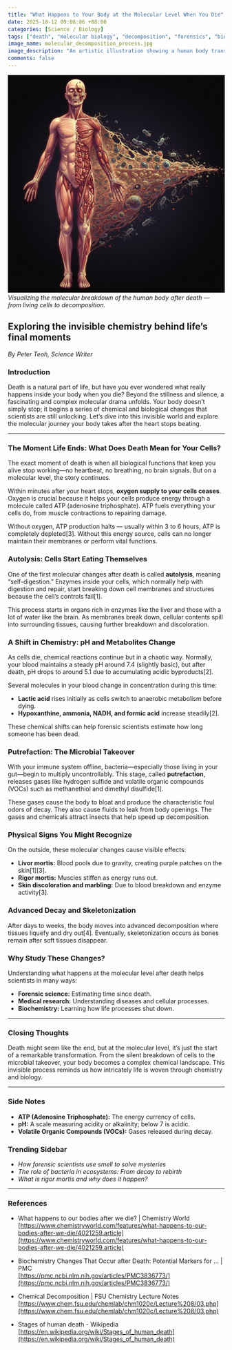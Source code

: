```yaml
---
title: "What Happens to Your Body at the Molecular Level When You Die"
date: 2025-10-12 09:08:06 +08:00
categories: [Science / Biology]
tags: ["death", "molecular biology", "decomposition", "forensics", "biochemistry"]
image_name: molecular_decomposition_process.jpg
image_description: "An artistic illustration showing a human body transitioning from a living state to the molecular breakdown stage after death, highlighting cells breaking down, enzymes releasing, and bacteria colonizing tissues."
comments: false
---
```


![Visualizing the molecular breakdown of the human body after death — from living cells to decomposition.](/assets/images/molecular_decomposition_process.jpg)
*Visualizing the molecular breakdown of the human body after death — from living cells to decomposition.*

<!-- Image Description: An artistic illustration showing a human body transitioning from a living state to the molecular breakdown stage after death, highlighting cells breaking down, enzymes releasing, and bacteria colonizing tissues. -->

## Exploring the invisible chemistry behind life’s final moments

*By Peter Teoh, Science Writer*

### Introduction

Death is a natural part of life, but have you ever wondered what really happens inside your body when you die? Beyond the stillness and silence, a fascinating and complex molecular drama unfolds. Your body doesn’t simply stop; it begins a series of chemical and biological changes that scientists are still unlocking. Let’s dive into this invisible world and explore the molecular journey your body takes after the heart stops beating.

---

### The Moment Life Ends: What Does Death Mean for Your Cells?

The exact moment of death is when all biological functions that keep you alive stop working—no heartbeat, no breathing, no brain signals. But on a molecular level, the story continues.

Within minutes after your heart stops, **oxygen supply to your cells ceases**. Oxygen is crucial because it helps your cells produce energy through a molecule called ATP (adenosine triphosphate). ATP fuels everything your cells do, from muscle contractions to repairing damage.

Without oxygen, ATP production halts — usually within 3 to 6 hours, ATP is completely depleted[3]. Without this energy source, cells can no longer maintain their membranes or perform vital functions.

### Autolysis: Cells Start Eating Themselves

One of the first molecular changes after death is called **autolysis**, meaning “self-digestion.” Enzymes inside your cells, which normally help with digestion and repair, start breaking down cell membranes and structures because the cell’s controls fail[1].

This process starts in organs rich in enzymes like the liver and those with a lot of water like the brain. As membranes break down, cellular contents spill into surrounding tissues, causing further breakdown and discoloration.

### A Shift in Chemistry: pH and Metabolites Change

As cells die, chemical reactions continue but in a chaotic way. Normally, your blood maintains a steady pH around 7.4 (slightly basic), but after death, pH drops to around 5.1 due to accumulating acidic byproducts[2].

Several molecules in your blood change in concentration during this time:

- **Lactic acid** rises initially as cells switch to anaerobic metabolism before dying.
- **Hypoxanthine, ammonia, NADH, and formic acid** increase steadily[2].

These chemical shifts can help forensic scientists estimate how long someone has been dead.

### Putrefaction: The Microbial Takeover

With your immune system offline, bacteria—especially those living in your gut—begin to multiply uncontrollably. This stage, called **putrefaction**, releases gases like hydrogen sulfide and volatile organic compounds (VOCs) such as methanethiol and dimethyl disulfide[1].

These gases cause the body to bloat and produce the characteristic foul odors of decay. They also cause fluids to leak from body openings. The gases and chemicals attract insects that help speed up decomposition.

### Physical Signs You Might Recognize

On the outside, these molecular changes cause visible effects:

- **Livor mortis:** Blood pools due to gravity, creating purple patches on the skin[1][3].
- **Rigor mortis:** Muscles stiffen as energy runs out.
- **Skin discoloration and marbling:** Due to blood breakdown and enzyme activity[3].

### Advanced Decay and Skeletonization

After days to weeks, the body moves into advanced decomposition where tissues liquefy and dry out[4]. Eventually, skeletonization occurs as bones remain after soft tissues disappear.

### Why Study These Changes?

Understanding what happens at the molecular level after death helps scientists in many ways:

- **Forensic science:** Estimating time since death.
- **Medical research:** Understanding diseases and cellular processes.
- **Biochemistry:** Learning how life processes shut down.

---

### Closing Thoughts

Death might seem like the end, but at the molecular level, it’s just the start of a remarkable transformation. From the silent breakdown of cells to the microbial takeover, your body becomes a complex chemical landscape. This invisible process reminds us how intricately life is woven through chemistry and biology.

---

### Side Notes

- **ATP (Adenosine Triphosphate):** The energy currency of cells.
- **pH:** A scale measuring acidity or alkalinity; below 7 is acidic.
- **Volatile Organic Compounds (VOCs):** Gases released during decay.

### Trending Sidebar

- *How forensic scientists use smell to solve mysteries*
- *The role of bacteria in ecosystems: From decay to rebirth*
- *What is rigor mortis and why does it happen?*

---

### References

- What happens to our bodies after we die? | Chemistry World  
  [https://www.chemistryworld.com/features/what-happens-to-our-bodies-after-we-die/4021259.article](https://www.chemistryworld.com/features/what-happens-to-our-bodies-after-we-die/4021259.article)

- Biochemistry Changes That Occur after Death: Potential Markers for ... | PMC  
  [https://pmc.ncbi.nlm.nih.gov/articles/PMC3836773/](https://pmc.ncbi.nlm.nih.gov/articles/PMC3836773/)

- Chemical Decomposition | FSU Chemistry Lecture Notes  
  [https://www.chem.fsu.edu/chemlab/chm1020c/Lecture%208/03.php](https://www.chem.fsu.edu/chemlab/chm1020c/Lecture%208/03.php)

- Stages of human death - Wikipedia  
  [https://en.wikipedia.org/wiki/Stages_of_human_death](https://en.wikipedia.org/wiki/Stages_of_human_death)

